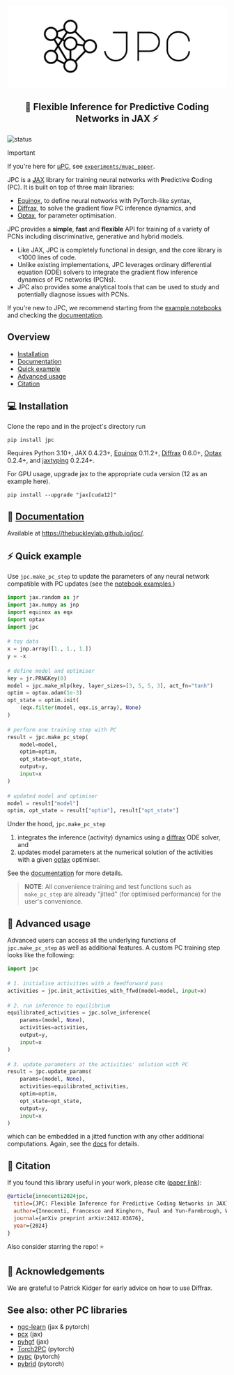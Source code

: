 <p align='center'>
  <a href='https://thebuckleylab.github.io/jpc/'>
    <img src='.github/logo-with-background.svg' />
  </a> 
</p>

<h2 align='center'>🧠 Flexible Inference for Predictive Coding Networks in JAX ⚡️</h2>

![status](https://img.shields.io/badge/status-active-green)

> [!IMPORTANT] 
> If you're here for [μPC](https://arxiv.org/abs/2505.13124), see 
> [`experiments/mupc_paper`](https://github.com/thebuckleylab/jpc/tree/main/experiments/mupc_paper). 

JPC is a [**J**AX](https://github.com/google/jax) library for training neural 
networks with **P**redictive **C**oding (PC). It is built on top of three main 
libraries:

* [Equinox](https://github.com/patrick-kidger/equinox), to define neural 
networks with PyTorch-like syntax,
* [Diffrax](https://github.com/patrick-kidger/diffrax), to solve the gradient 
flow PC inference dynamics, and
* [Optax](https://github.com/google-deepmind/optax), for parameter optimisation.

JPC provides a **simple**, **fast** and **flexible** API for 
training of a variety of PCNs including discriminative, generative and hybrid 
models. 
* Like JAX, JPC is completely functional in design, and the core library is 
<1000 lines of code. 
* Unlike existing implementations, JPC leverages ordinary differential 
equation (ODE) solvers to integrate the gradient flow inference dynamics of PC 
networks (PCNs). 
* JPC also provides some analytical tools that can be used to study and
potentially diagnose issues with PCNs.

If you're new to JPC, we recommend starting from the [
example notebooks](https://thebuckleylab.github.io/jpc/examples/discriminative_pc/)
and checking the [documentation](https://thebuckleylab.github.io/jpc/).

## Overview
* [Installation](#-installation)
* [Documentation](#-documentation)
* [Quick example](#-quick-example)
* [Advanced usage](#-advanced-usage)
* [Citation](#-citation)

## ️💻 Installation
Clone the repo and in the project's directory run
```
pip install jpc
```

Requires Python 3.10+, JAX 0.4.23+, [Equinox](https://github.com/patrick-kidger/equinox) 
0.11.2+, [Diffrax](https://github.com/patrick-kidger/diffrax) 0.6.0+, 
[Optax](https://github.com/google-deepmind/optax) 0.2.4+, and
[jaxtyping](https://github.com/patrick-kidger/jaxtyping) 0.2.24+.

For GPU usage, upgrade jax to the appropriate cuda version (12 as an example 
here).

```
pip install --upgrade "jax[cuda12]"
```

## 📖 [Documentation](https://thebuckleylab.github.io/jpc/)
Available at https://thebuckleylab.github.io/jpc/.

## ⚡️ Quick example
Use `jpc.make_pc_step` to update the parameters of any neural network compatible
with PC updates (see the [notebook examples
](https://thebuckleylab.github.io/jpc/examples/discriminative_pc/))
```py
import jax.random as jr
import jax.numpy as jnp
import equinox as eqx
import optax
import jpc

# toy data
x = jnp.array([1., 1., 1.])
y = -x

# define model and optimiser
key = jr.PRNGKey(0)
model = jpc.make_mlp(key, layer_sizes=[3, 5, 5, 3], act_fn="tanh")
optim = optax.adam(1e-3)
opt_state = optim.init(
    (eqx.filter(model, eqx.is_array), None)
)

# perform one training step with PC
result = jpc.make_pc_step(
    model=model,
    optim=optim,
    opt_state=opt_state,
    output=y,
    input=x
)

# updated model and optimiser
model = result["model"]
optim, opt_state = result["optim"], result["opt_state"]
```
Under the hood, `jpc.make_pc_step`
1. integrates the inference (activity) dynamics using a [diffrax](https://github.com/patrick-kidger/diffrax) ODE solver, and
2. updates model parameters at the numerical solution of the activities with a given [optax](https://github.com/google-deepmind/optax) optimiser.

See the [documentation](https://thebuckleylab.github.io/jpc/) for more details. 

> **NOTE**: All convenience training and test functions such as `make_pc_step` 
> are already "jitted" (for optimised performance) for the user's convenience.

## 🚀 Advanced usage
Advanced users can access all the underlying functions of `jpc.make_pc_step` as 
well as additional features. A custom PC training step looks like the following:
```py
import jpc

# 1. initialise activities with a feedforward pass
activities = jpc.init_activities_with_ffwd(model=model, input=x)

# 2. run inference to equilibrium
equilibrated_activities = jpc.solve_inference(
    params=(model, None), 
    activities=activities, 
    output=y, 
    input=x
)

# 3. update parameters at the activities' solution with PC
result = jpc.update_params(
    params=(model, None), 
    activities=equilibrated_activities,
    optim=optim,
    opt_state=opt_state,
    output=y, 
    input=x
)
```
which can be embedded in a jitted function with any other additional 
computations. Again, see the [docs](https://thebuckleylab.github.io/jpc/) 
for details.

## 📄 Citation
If you found this library useful in your work, please cite ([paper link](https://arxiv.org/abs/2412.03676)):

```bibtex
@article{innocenti2024jpc,
  title={JPC: Flexible Inference for Predictive Coding Networks in JAX},
  author={Innocenti, Francesco and Kinghorn, Paul and Yun-Farmbrough, Will and Varona, Miguel De Llanza and Singh, Ryan and Buckley, Christopher L},
  journal={arXiv preprint arXiv:2412.03676},
  year={2024}
}
```
Also consider starring the repo! ⭐️ 

## 🙏 Acknowledgements
We are grateful to Patrick Kidger for early advice on how to use Diffrax.

## See also: other PC libraries
* [ngc-learn](https://github.com/NACLab/ngc-learn) (jax & pytorch)
* [pcx](https://github.com/liukidar/pcx) (jax)
* [pyhgf](https://github.com/ComputationalPsychiatry/pyhgf) (jax)
* [Torch2PC](https://github.com/RobertRosenbaum/Torch2PC) (pytorch)
* [pypc](https://github.com/infer-actively/pypc) (pytorch)
* [pybrid](https://github.com/alec-tschantz/pybrid) (pytorch)
